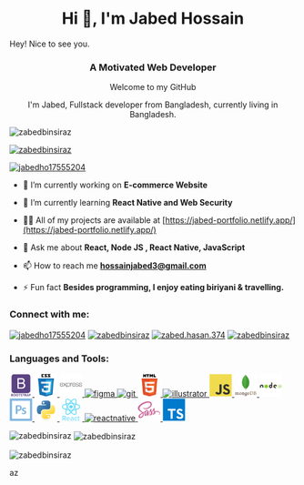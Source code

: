<h1 align="center">Hi 👋, I'm Jabed Hossain</h1>
<span align="center"> Hey! Nice to see you.</span>
<h3 align="center">A Motivated Web Developer</h3>
<p align="center">Welcome to my GitHub </p>
<p align="center">I'm Jabed, Fullstack developer from  Bangladesh, currently living in  Bangladesh.</p>
<p align="left"> <img src="https://komarev.com/ghpvc/?username=zabedbinsiraz&label=Profile%20views&color=0e75b6&style=flat" alt="zabedbinsiraz" /> </p>

<p align="left"> <a href="https://github.com/ryo-ma/github-profile-trophy"><img src="https://github-profile-trophy.vercel.app/?username=zabedbinsiraz" alt="zabedbinsiraz" /></a> </p>

<p align="left"> <a href="https://twitter.com/jabedho17555204" target="blank"><img src="https://img.shields.io/twitter/follow/jabedho17555204?logo=twitter&style=for-the-badge" alt="jabedho17555204" /></a> </p>

- 🔭 I’m currently working on **E-commerce Website**

- 🌱 I’m currently learning **React Native and Web Security**

- 👨‍💻 All of my projects are available at [https://jabed-portfolio.netlify.app/](https://jabed-portfolio.netlify.app/)

- 💬 Ask me about **React, Node JS , React Native, JavaScript**

- 📫 How to reach me **hossainjabed3@gmail.com**

- ⚡ Fun fact **Besides programming, I enjoy eating biriyani & travelling.**

<h3 align="left">Connect with me:</h3>
<p align="left">
<a href="https://twitter.com/jabedho17555204" target="blank"><img align="center" src="https://raw.githubusercontent.com/rahuldkjain/github-profile-readme-generator/master/src/images/icons/Social/twitter.svg" alt="jabedho17555204" height="30" width="40" /></a>
<a href="https://linkedin.com/in/zabedbinsiraz" target="blank"><img align="center" src="https://raw.githubusercontent.com/rahuldkjain/github-profile-readme-generator/master/src/images/icons/Social/linked-in-alt.svg" alt="zabedbinsiraz" height="30" width="40" /></a>
<a href="https://fb.com/zabed.hasan.374" target="blank"><img align="center" src="https://raw.githubusercontent.com/rahuldkjain/github-profile-readme-generator/master/src/images/icons/Social/facebook.svg" alt="zabed.hasan.374" height="30" width="40" /></a>
<a href="https://instagram.com/zabedbinsiraz" target="blank"><img align="center" src="https://raw.githubusercontent.com/rahuldkjain/github-profile-readme-generator/master/src/images/icons/Social/instagram.svg" alt="zabedbinsiraz" height="30" width="40" /></a>
</p>

<h3 align="left">Languages and Tools:</h3>
<p align="left"> <a href="https://getbootstrap.com" target="_blank"> <img src="https://raw.githubusercontent.com/devicons/devicon/master/icons/bootstrap/bootstrap-plain-wordmark.svg" alt="bootstrap" width="40" height="40"/> </a> <a href="https://www.w3schools.com/css/" target="_blank"> <img src="https://raw.githubusercontent.com/devicons/devicon/master/icons/css3/css3-original-wordmark.svg" alt="css3" width="40" height="40"/> </a> <a href="https://expressjs.com" target="_blank"> <img src="https://raw.githubusercontent.com/devicons/devicon/master/icons/express/express-original-wordmark.svg" alt="express" width="40" height="40"/> </a> <a href="https://www.figma.com/" target="_blank"> <img src="https://www.vectorlogo.zone/logos/figma/figma-icon.svg" alt="figma" width="40" height="40"/> </a> <a href="https://git-scm.com/" target="_blank"> <img src="https://www.vectorlogo.zone/logos/git-scm/git-scm-icon.svg" alt="git" width="40" height="40"/> </a> <a href="https://www.w3.org/html/" target="_blank"> <img src="https://raw.githubusercontent.com/devicons/devicon/master/icons/html5/html5-original-wordmark.svg" alt="html5" width="40" height="40"/> </a> <a href="https://www.adobe.com/in/products/illustrator.html" target="_blank"> <img src="https://www.vectorlogo.zone/logos/adobe_illustrator/adobe_illustrator-icon.svg" alt="illustrator" width="40" height="40"/> </a> <a href="https://developer.mozilla.org/en-US/docs/Web/JavaScript" target="_blank"> <img src="https://raw.githubusercontent.com/devicons/devicon/master/icons/javascript/javascript-original.svg" alt="javascript" width="40" height="40"/> </a> <a href="https://www.mongodb.com/" target="_blank"> <img src="https://raw.githubusercontent.com/devicons/devicon/master/icons/mongodb/mongodb-original-wordmark.svg" alt="mongodb" width="40" height="40"/> </a> <a href="https://nodejs.org" target="_blank"> <img src="https://raw.githubusercontent.com/devicons/devicon/master/icons/nodejs/nodejs-original-wordmark.svg" alt="nodejs" width="40" height="40"/> </a> <a href="https://www.photoshop.com/en" target="_blank"> <img src="https://raw.githubusercontent.com/devicons/devicon/master/icons/photoshop/photoshop-line.svg" alt="photoshop" width="40" height="40"/> </a> <a href="https://www.python.org" target="_blank"> <img src="https://raw.githubusercontent.com/devicons/devicon/master/icons/python/python-original.svg" alt="python" width="40" height="40"/> </a> <a href="https://reactjs.org/" target="_blank"> <img src="https://raw.githubusercontent.com/devicons/devicon/master/icons/react/react-original-wordmark.svg" alt="react" width="40" height="40"/> </a> <a href="https://reactnative.dev/" target="_blank"> <img src="https://reactnative.dev/img/header_logo.svg" alt="reactnative" width="40" height="40"/> </a> <a href="https://sass-lang.com" target="_blank"> <img src="https://raw.githubusercontent.com/devicons/devicon/master/icons/sass/sass-original.svg" alt="sass" width="40" height="40"/> </a> <a href="https://www.typescriptlang.org/" target="_blank"> <img src="https://raw.githubusercontent.com/devicons/devicon/master/icons/typescript/typescript-original.svg" alt="typescript" width="40" height="40"/> </a> </p>

<p><img align="left" src="https://github-readme-stats.vercel.app/api/top-langs?username=zabedbinsiraz&show_icons=true&locale=en&layout=compact" alt="zabedbinsiraz" /></p>

<p>&nbsp;<img align="center" src="https://github-readme-stats.vercel.app/api?username=zabedbinsiraz&show_icons=true&locale=en" alt="zabedbinsiraz" /></p>

<p><img align="center" src="https://github-readme-streak-stats.herokuapp.com/?user=zabedbinsiraz&" alt="zabedbinsiraz" /></p>
az
